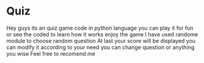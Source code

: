 # Quiz
Hey guys its an quiz game code in python language you can play it for fun or see the coded to learn how it works enjoy the game
I have used randome module to choose random question
At last your score will be displayed 
you can modify it according to your need you can change question or anything you wise
Feel free to recomend me
